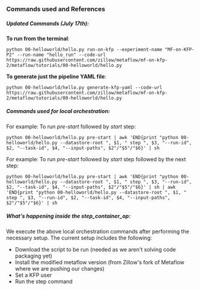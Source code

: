 ### Commands used and References

##### Updated Commands (July 17th):

**To run from the terminal**:
```
python 00-helloworld/hello.py run-on-kfp --experiment-name "MF-on-KFP-P2" --run-name "hello_run" --code-url https://raw.githubusercontent.com/zillow/metaflow/mf-on-kfp-2/metaflow/tutorials/00-helloworld/hello.py
```

**To generate just the pipeline YAML file**:
```
python 00-helloworld/hello.py generate-kfp-yaml --code-url https://raw.githubusercontent.com/zillow/metaflow/mf-on-kfp-2/metaflow/tutorials/00-helloworld/hello.py
```


##### Commands used for local orchestration:

For example: To run *pre-start* followed by *start* step:

```
python 00-helloworld/hello.py pre-start | awk 'END{print "python 00-helloworld/hello.py --datastore-root ", $1, " step ", $3, "--run-id", $2, "--task-id", $4, "--input-paths", $2"/"$5"/"$6}' | sh
```

For example: To run *pre-start* followed by *start* step followed by the next step:
```
python 00-helloworld/hello.py pre-start | awk 'END{print "python 00-helloworld/hello.py --datastore-root ", $1, " step ", $3, "--run-id", $2, "--task-id", $4, "--input-paths", $2"/"$5"/"$6}' | sh | awk 'END{print "python 00-helloworld/hello.py --datastore-root ", $1, " step ", $3, "--run-id", $2, "--task-id", $4, "--input-paths", $2"/"$5"/"$6}' | sh
```

##### What's happening inside the step_container_op:

We execute the above local orchestration commands after performing the necessary setup. The current setup includes the following:

- Download the script to be run (needed as we aren't solving code packaging yet)
- Install the modified metaflow version (from Zillow's fork of Metaflow where we are pushing our changes)
- Set a KFP user
- Run the step command